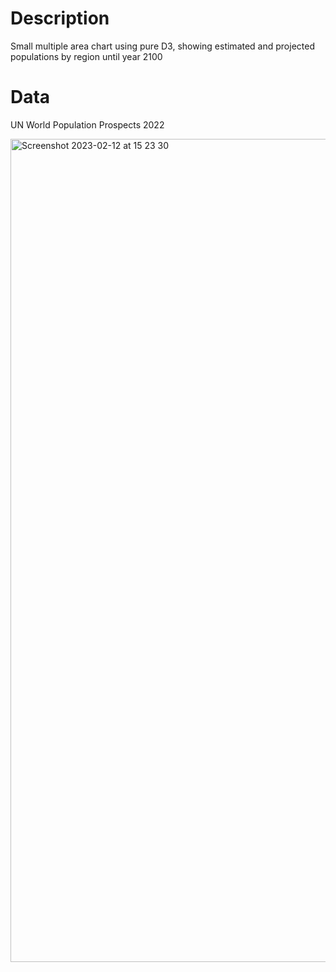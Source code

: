 # Description
Small multiple area chart using pure D3, showing estimated and projected populations by region until year 2100

# Data
UN World Population Prospects 2022

<img width="1317" alt="Screenshot 2023-02-12 at 15 23 30" src="https://github.com/jhjanicki/d3_vanilla_small_multiple_area/assets/6565011/f67355a6-96ad-4ae4-84be-a014c6540477">
